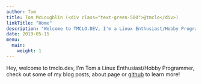 ```yaml
---
author: Tom
title: Tom McLoughlin (<div class="text-green-500">@tmclo</div>)
linkTitle: "Home"
description: "Welcome to TMCLO.DEV, I'm a Linux Enthusiast/Hobby Programmer"
date: 2019-05-15
menu:
  main:
    weight: 1
---
```


Hey, welcome to tmclo.dev, I'm Tom a Linux Enthusiast/Hobby Programmer, check out some of my blog posts, 
about page or [github](https://github.com/tmclo) to learn more!